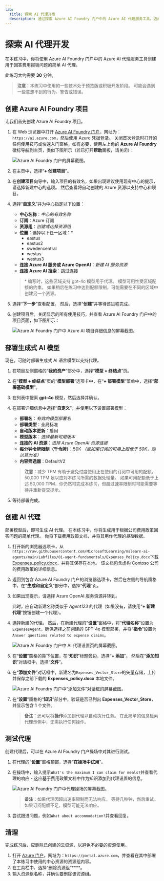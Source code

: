 ```yaml
---
lab:
  title: 探索 AI 代理开发
  description: 通过探索 Azure AI Foundry 门户中的 Azure AI 代理服务工具，迈出开发 AI 代理的第一步。
---
```


# 探索 AI 代理开发

在本练习中，你将使用 Azure AI Foundry 门户中的 Azure AI 代理服务工具创建用于回答费用报销问题的简单 AI 代理。

此练习大约需要 **30** 分钟。

> **注意**：本练习中使用的一些技术处于预览版或积极开发阶段。 可能会遇到一些意想不到的行为、警告或错误。

## 创建 Azure AI Foundry 项目

让我们首先创建 Azure AI Foundry 项目。

1. 在 Web 浏览器中打开 [Azure AI Foundry 门户](https://ai.azure.com)，网址为：`https://ai.azure.com`，然后使用 Azure 凭据登录。 关闭首次登录时打开的任何使用技巧或快速入门窗格，如有必要，使用左上角的 **Azure AI Foundry** 徽标导航到主页，类似下图所示（若已打开**帮助**面板，请关闭）：

    ![Azure AI Foundry 门户的屏幕截图。](./Media/ai-foundry-home.png)

1. 在主页中，选择“**+ 创建项目**”。
1. 在**创建项目**向导中，输入项目的有效名，如果出现建议使用现有中心的提示，请选择新建中心的选项。 然后查看将自动创建的 Azure 资源以支持中心和项目。
1. 选择“**自定义**”并为中心指定以下设置：
    - **中心名称**：*中心的有效名称*
    - **订阅**：Azure 订阅
    - **资源组**：*创建或选择资源组*
    - **位置**：选择以下任一区域：\*
        - eastus
        - eastus2
        - swedencentral
        - westus
        - westus3
    - **连接 Azure AI 服务或 Azure OpenAI**：*新建 AI 服务资源*
    - **连接 Azure AI 搜索**：跳过连接

    > \* 编写时，这些区域支持 gpt-4o 模型用于代理。 模型可用性受区域配额的约束。 如果稍后在练习中达到配额限制，可能需要在不同的区域中创建另一个资源。

1. 选择“**下一步**”查看配置。 然后，选择“**创建**”并等待该进程完成。
1. 创建项目后，关闭显示的所有使用技巧，并查看 Azure AI Foundry 门户中的项目页面，如下图所示：

    ![Azure AI Foundry 门户中 Azure AI 项目详细信息的屏幕截图。](./Media/ai-foundry-project.png)

## 部署生成式 AI 模型

现在，可随时部署生成式 AI 语言模型以支持代理。

1. 在项目左侧窗格的“**我的资产**”部分中，选择“**模型 + 终结点**”页。
1. 在“**模型 + 终结点**”页的“**模型部署**”选项卡中，在“**+ 部署模型**”菜单中，选择“**部署基础模型**”。
1. 在列表中搜索 **gpt-4o** 模型，然后选择并确认。
1. 在部署详细信息中选择“**自定义**”，并使用以下设置部署模型：
    - **部署名**：*有效的模型部署名*
    - **部署类型**：全局标准
    - **自动版本更新**：启用
    - **模型版本**：*选择最新可用版本*
    - **连接的 AI 资源**：*选择 Azure OpenAI 资源连接*
    - **每分钟令牌限制（千令牌）**：50K *（或如果订阅的可用上限低于 50K，则以其为准）*
    - **内容筛选器**：DefaultV2

    > **注意**：减少 TPM 有助于避免过度使用正在使用的订阅中可用的配额。 50,000 TPM 足以应对本练习所需的数据处理量。 如果可用配额低于上述 50,000 TPM，你仍然可完成本练习，但超过速率限制时可能需要等待并重新提交提示。

1. 等待部署完成。

## 创建 AI 代理

部署模型后，即可生成 AI 代理。 在本练习中，你将生成用于根据公司费用政策回答问题的简单代理。 你将下载费用政策文档，并将其用作代理的*基础*数据。

1. 打开新的浏览器选项卡，从`https://raw.githubusercontent.com/MicrosoftLearning/mslearn-ai-agents/main/Labfiles/01-agent-fundamentals/Expenses_Policy.docx`下载 [Expenses_policy.docx](https://raw.githubusercontent.com/MicrosoftLearning/mslearn-ai-agents/main/Labfiles/01-agent-fundamentals/Expenses_Policy.docx)，并将其保存在本地。 该文档包含虚构 Contoso 公司的费用政策的详细信息。
1. 返回到包含 Azure AI Foundry 门户的浏览器选项卡，然后在左侧的导航窗格中，在“**生成和自定义**”部分中，选择“**代理**”页。
1. 如果出现提示，请选择 Azure OpenAI 服务资源并转到。

    此时，应自动新建名称类似于 *Agent123* 的代理（如果没有，请使用“**+ 新建代理**”按钮创建一个代理）。

1. 选择新建的代理。 然后，在新建代理的“**设置**”窗格中，将“**代理名称**”设置为`ExpensesAgent`，确保选择之前创建的 GPT-4o 模型部署，并将“**指令**”设置为`Answer questions related to expense claims`。

    ![Azure AI Foundry 门户中 AI 代理设置页的屏幕截图。](./Media/ai-agent-setup.png)

1. 在“**设置**”窗格的靠下位置，在“**知识**”标题旁边，选择“**+ 添加**”。 然后在“**添加知识**”对话框中，选择“**文件**”。
1. 在“**添加文件**”对话框中，新建名为`Expenses_Vector_Store`的矢量存储，上传并保存之前下载的 **Expenses_policy.docx** 本地文件。

    ![Azure AI Foundry 门户中“添加文件”对话框的屏幕截图。](./Media/ai-agent-add-files.png)

1. 在“**设置**”窗格的“**知识**”部分中，验证是否已列出 **Expenses_Vector_Store**，并显示包含 1 个文件。

    > **备注**：还可以将**操作**添加到代理以自动执行任务。 在此简单的信息检索代理示例中，无需执行任何操作。

## 测试代理

创建代理后，可以在 Azure AI Foundry 门户操场中对其进行测试。

1. 在代理的“**设置**”窗格顶部，选择“**在操场中试用**”。
1. 在操场中，输入提示`What's the maximum I can claim for meals?`并查看代理的响应 - 这应基于费用政策文档中作为知识添加到代理设置的信息。

    ![Azure AI Foundry 门户中代理操场的屏幕截图。](./Media/ai-agent-playground.png)

    > **备注**：如果代理因超出速率限制而无法响应。 等待几秒钟，然后重试。 如果订阅配额不足，模型可能无法响应。

1. 尝试跟进问题，例如`What about accommodation?`并查看回复。

## 清理

完成练习后，应删除已创建的云资源，以避免不必要的资源使用。

1. 打开 [Azure 门户](https://portal.azure.com)，网址为：`https://portal.azure.com`，并查看在其中部署了本练习中使用的中心资源的资源组内容。
1. 在工具栏中，选择“删除资源组”****。
1. 输入资源组名称，并确认要删除该资源组。
